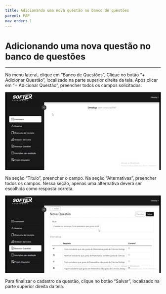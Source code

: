 ```yaml
---
title: Adicionando uma nova questão no banco de questões
parent: FAP
nav_order: 1
---
```


# Adicionando uma nova questão no banco de questões
---

No menu lateral, clique em “Banco de Questões”, Clique no botão “+ Adicionar Questão”, localizado na parte superior direita da tela. Após clicar em “+ Adicionar Questão”, preencher todos os campos solicitados.

![Alterando Senha do Admin](/assets/gifs/addnovaquestao1.gif)

Na seção “Título”, preencher o campo. Na seção “Alternativas”, preencher todos os campos. Nessa seção, apenas uma alternativa deverá ser escolhida como resposta correta. 

![Alterando Senha do Admin](/assets/gifs/addnovaquestao2.gif)

Para finalizar o cadastro da questão, clique no botão “Salvar”, localizado na parte superior direita da tela.